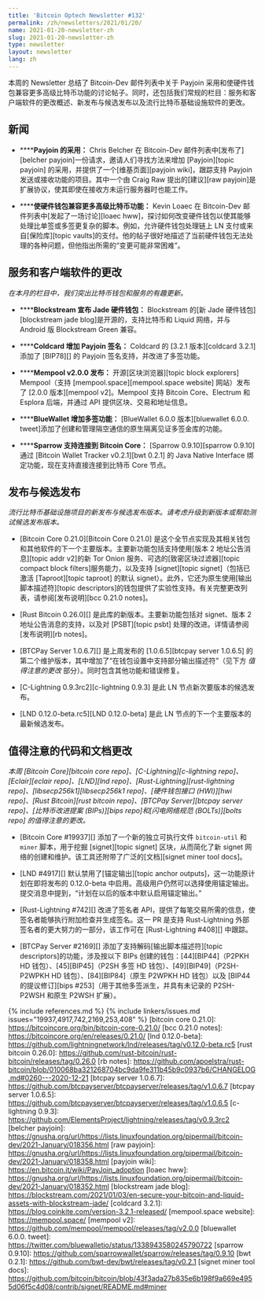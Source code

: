```yaml
---
title: 'Bitcoin Optech Newsletter #132'
permalink: /zh/newsletters/2021/01/20/
name: 2021-01-20-newsletter-zh
slug: 2021-01-20-newsletter-zh
type: newsletter
layout: newsletter
lang: zh
---
```

本周的 Newsletter 总结了 Bitcoin-Dev 邮件列表中关于 Payjoin 采用和使硬件钱包兼容更多高级比特币功能的讨论帖子。同时，还包括我们常规的栏目：服务和客户端软件的更改概述、新发布与候选发布以及流行比特币基础设施软件的更改。

## 新闻

- **<!--payjoin-adoption-->****Payjoin 的采用：** Chris Belcher 在 Bitcoin-Dev 邮件列表中[发布了][belcher payjoin]一份请求，邀请人们寻找方法来增加 [Payjoin][topic payjoin] 的采用，并提供了一个[维基页面][payjoin wiki]，跟踪支持 Payjoin 发送或接收功能的项目。其中一个由 Craig Raw 提出的[建议][raw payjoin]是扩展协议，使其即使在接收方未运行服务器时也能工作。

- **<!--making-hardware-wallets-compatible-with-more-advanced-bitcoin-features-->****使硬件钱包兼容更多高级比特币功能：** Kevin Loaec 在 Bitcoin-Dev 邮件列表中[发起了一场讨论][loaec hww]，探讨如何改变硬件钱包以使其能够处理比单签或多签更复杂的脚本。例如，允许硬件钱包处理链上 LN 支付或来自[保险库][topic vaults]的支付。他的帖子很好地描述了当前硬件钱包无法处理的各种问题，但他指出所需的“变更可能非常困难”。

## 服务和客户端软件的更改

*在本月的栏目中，我们突出比特币钱包和服务的有趣更新。*

- **<!--blockstream-announces-jade-hardware-wallet-->****Blockstream 宣布 Jade 硬件钱包：**
  Blockstream 的[新 Jade 硬件钱包][blockstream jade blog]是开源的，支持比特币和 Liquid 网络，并与 Android 版 Blockstream Green 兼容。

- **<!--coldcard-adds-payjoin-signing-->****Coldcard 增加 Payjoin 签名：**
  Coldcard 的 [3.2.1 版本][coldcard 3.2.1] 添加了 [BIP78][] 的 Payjoin 签名支持，并改进了多签功能。

- **<!--mempool-v2-0-0-released-->****Mempool v2.0.0 发布：**
  开源[区块浏览器][topic block explorers] Mempool（支持 [mempool.space][mempool.space website] 网站）发布了 [2.0.0 版本][mempool v2]。Mempool 支持 Bitcoin Core、Electrum 和 Esplora 后端，并通过 API 提供区块、交易和地址信息。

- **<!--bluewallet-adds-multisig-->****BlueWallet 增加多签功能：**
  [BlueWallet 6.0.0 版本][bluewallet 6.0.0. tweet]添加了创建和管理隔空通信的原生隔离见证多签金库的功能。

- **<!--sparrow-supports-connecting-to-bitcoin-core-->****Sparrow 支持连接到 Bitcoin Core：**
  [Sparrow 0.9.10][sparrow 0.9.10] 通过 [Bitcoin Wallet Tracker v0.2.1][bwt 0.2.1] 的 Java Native Interface 绑定功能，现在支持直接连接到比特币 Core 节点。

## 发布与候选发布

*流行比特币基础设施项目的新发布与候选发布版本。请考虑升级到新版本或帮助测试候选发布版本。*

- [Bitcoin Core 0.21.0][Bitcoin Core 0.21.0] 是这个全节点实现及其相关钱包和其他软件的下一个主要版本。主要新功能包括支持使用[版本 2 地址公告消息][topic addr v2]的新 Tor Onion 服务、可选的[致密区块过滤器][topic compact block filters]服务能力，以及支持 [signet][topic signet]（包括已激活 [Taproot][topic taproot] 的默认 signet）。此外，它还为原生使用[输出脚本描述符][topic descriptors]的钱包提供了实验性支持。有关完整更改列表，请参阅[发布说明][bcc 0.21.0 notes]。

- [Rust Bitcoin 0.26.0][] 是此库的新版本。主要新功能包括对 signet、版本 2 地址公告消息的支持，以及对 [PSBT][topic psbt] 处理的改进。详情请参阅[发布说明][rb notes]。

- [BTCPay Server 1.0.6.7][] 是上周发布的 [1.0.6.5][btcpay server 1.0.6.5] 的第二个维护版本，其中增加了“在钱包设置中支持部分输出描述符”（见下方 *值得注意的更改* 部分）。同时包含其他功能和错误修复。

- [C-Lightning 0.9.3rc2][c-lightning 0.9.3] 是此 LN 节点新次要版本的候选发布。

- [LND 0.12.0-beta.rc5][LND 0.12.0-beta] 是此 LN 节点的下一个主要版本的最新候选发布。

## 值得注意的代码和文档更改

*本周 [Bitcoin Core][bitcoin core repo]、[C-Lightning][c-lightning repo]、[Eclair][eclair repo]、[LND][lnd repo]、[Rust-Lightning][rust-lightning repo]、[libsecp256k1][libsecp256k1 repo]、[硬件钱包接口 (HWI)][hwi repo]、[Rust Bitcoin][rust bitcoin repo]、[BTCPay Server][btcpay server repo]、[比特币改进提案 (BIPs)][bips repo]和[闪电网络规范 (BOLTs)][bolts repo] 的值得注意的更改。*

- [Bitcoin Core #19937][] 添加了一个新的独立可执行文件 `bitcoin-util` 和 `miner` 脚本，用于挖掘 [signet][topic signet] 区块，从而简化了新 signet 网络的创建和维护。该工具还附带了广泛的[文档][signet miner tool docs]。

- [LND #4917][] 默认禁用了[锚定输出][topic anchor outputs]，这一功能原计划在即将发布的 0.12.0-beta 中启用。高级用户仍然可以选择使用锚定输出。提交消息中提到，“计划在以后的版本中默认启用锚定输出。”

- [Rust-Lightning #742][] 改进了签名者 API，提供了每笔交易所需的信息，使签名者能够执行附加检查并生成签名。这一 PR 是支持 Rust-Lightning 外部签名者的更大努力的一部分，该工作可在 [Rust-Lightning #408][] 中跟踪。

- [BTCPay Server #2169][] 添加了支持解码[输出脚本描述符][topic descriptors]的功能，涉及按以下 BIPs 创建的钱包：[44][BIP44]（P2PKH HD 钱包）、[45][BIP45]（P2SH 多签 HD 钱包）、[49][BIP49]（P2SH-P2WPKH HD 钱包）、[84][BIP84]（原生 P2WPKH HD 钱包）以及 [BIP44 的提议修订][bips #253]（用于其他多签派生，并具有未记录的 P2SH-P2WSH 和原生 P2WSH 扩展）。

{% include references.md %}
{% include linkers/issues.md issues="19937,4917,742,2169,253,408" %}
[bitcoin core 0.21.0]: https://bitcoincore.org/bin/bitcoin-core-0.21.0/
[bcc 0.21.0 notes]: https://bitcoincore.org/en/releases/0.21.0/
[lnd 0.12.0-beta]: https://github.com/lightningnetwork/lnd/releases/tag/v0.12.0-beta.rc5
[rust bitcoin 0.26.0]: https://github.com/rust-bitcoin/rust-bitcoin/releases/tag/0.26.0
[rb notes]: https://github.com/apoelstra/rust-bitcoin/blob/010068ba321268704bc9da9fe311b45b9c0937b6/CHANGELOG.md#0260---2020-12-21
[btcpay server 1.0.6.7]: https://github.com/btcpayserver/btcpayserver/releases/tag/v1.0.6.7
[btcpay server 1.0.6.5]: https://github.com/btcpayserver/btcpayserver/releases/tag/v1.0.6.5
[c-lightning 0.9.3]: https://github.com/ElementsProject/lightning/releases/tag/v0.9.3rc2
[belcher payjoin]: https://gnusha.org/url/https://lists.linuxfoundation.org/pipermail/bitcoin-dev/2021-January/018356.html
[raw payjoin]: https://gnusha.org/url/https://lists.linuxfoundation.org/pipermail/bitcoin-dev/2021-January/018358.html
[payjoin wiki]: https://en.bitcoin.it/wiki/PayJoin_adoption
[loaec hww]: https://gnusha.org/url/https://lists.linuxfoundation.org/pipermail/bitcoin-dev/2021-January/018352.html
[blockstream jade blog]: https://blockstream.com/2021/01/03/en-secure-your-bitcoin-and-liquid-assets-with-blockstream-jade/
[coldcard 3.2.1]: https://blog.coinkite.com/version-3.2.1-released/
[mempool.space website]: https://mempool.space/
[mempool v2]: https://github.com/mempool/mempool/releases/tag/v2.0.0
[bluewallet 6.0.0. tweet]: https://twitter.com/bluewalletio/status/1338943580245790722
[sparrow 0.9.10]: https://github.com/sparrowwallet/sparrow/releases/tag/0.9.10
[bwt 0.2.1]: https://github.com/bwt-dev/bwt/releases/tag/v0.2.1
[signet miner tool docs]: https://github.com/bitcoin/bitcoin/blob/43f3ada27b835e6b198f9a669e4955d06f5c4d08/contrib/signet/README.md#miner
